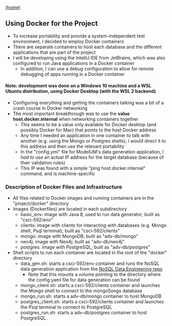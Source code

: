 [(home)](https://beqpolk1.github.io/csci-592-spring2022/)

## Using Docker for the Project

* To increase portability and provide a system-independent test environment, I decided to employ Docker containers
* There are separate containers to host each database and the different applications that are part of the project
* I will be developing using the IntelliJ IDE from JetBrains, which was also configured to run Java applications in a Docker container
	* In addition, I can use a debug configuration to allow for remote debugging of apps running in a Docker container

#### Note: development was done on a Windows 10 machine and a WSL Ubuntu distribution, using Docker Desktop (with the WSL 2 backend)

* Configuring everything and getting the containers talking was a bit of a crash course in Docker networking
* The most important breakthrough was to use the **value host.docker.internal** when networking containers together
	* This seems to be a value only available for Docker desktop (and possibly Docker for Mac) that points to the host Docker address
	* Any time I needed an application in one container to talk with another (e.g. using the Mongo or Postgres shells), I would direct it to this address and then use the relevant portability
	* In the "config.yml" file for ModelUM's data generation application, I *had to* use an actual IP address for the target database (because of their validation rules)
	* This IP was found with a simple "ping host.docker.internal"  command, and is machine-specific
	
### Description of Docker Files and Infrastructure

* All files related to Docker images and running containers are in the "project/docker" directory
* Images (Dockerfiles) are located in each subdirectory
    * basic_env: image with Java 8, used to run data generator; built as "csci-592/env"
    * clients: image with clients for interacting with databases (e.g. Mongo shell, Psql terminal); built as "csci-592/clients"
    * mongo: image with MongoDB; built as "adv-db/mongo"
    * neo4j: image with Neo4j; built as "adv-db/neo4j"
    * postgres: image with PostgreSQL; built as "adv-db/postgres"
* Shell scripts to run each container are located in the root of the "docker" directory
    * data_gen.sh: starts a csci-592/env container and runs the NoSQL data generation application from the [NoSQL Data Engineering repo](https://github.com/catedrasaes-umu/NoSQLDataEngineering)
        * Note that this mounts a volume pointing to the directory where the config.yaml file for data generation can be found
    * mongo_client.sh: starts a csci-592/clients container and launches the Mongo shell to connect to the mongoSongs database
    * mongo_run.sh: starts a adv-db/mongo container to host MongoDB
    * postgres_client.sh: starts a csci-592/clients container and launches the Psql terminal to connect to PostgreSQL
    * postgres_run.sh: starts a adv-db/postgres container to host PostgreSQL